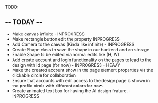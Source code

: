 TODO:
## -- TODAY --
- Make canvas infinite - INPROGRESS
- Make rectangle button edit the property INPROGRESS
- Add Camera to the canvas (Kinda like infinite) - INPROGRESS
- Create Shape class to save the shape in our backend and on storage
- Enable Shape to be edited via normal edits like (H, W)
- Add create account and login functionality on the pages to lead to the design with id page (for now) - INPROGRESS - HEAVY
- Make the created account show in the page element properties via the clickable circle for collaboration
- Ensure that accounts with edit access to the design page is shown in the profile circle with different colors for now.
- Create animated text box for having the AI design feature. - INPROGRESS